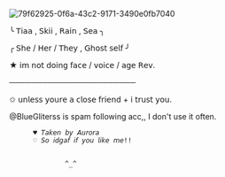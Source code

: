 ![79f62925-0f6a-43c2-9171-3490e0fb7040](https://github.com/user-attachments/assets/04c7e5f3-59a0-43e5-87ed-9784a11dba20)




       
╰   𝖳𝗂𝖺𝖺  , 𝖲𝗄𝗂𝗂  , 𝖱𝖺𝗂𝗇  ,  𝖲𝖾𝖺  ╮

╭  𝖲𝗁𝖾  /  𝖧𝖾𝗋  /  𝖳𝗁𝖾𝗒 , 𝖦𝗁𝗈𝗌𝗍 𝗌𝖾𝗅𝖿  ╯

★ 𝗂𝗆 𝗇𝗈𝗍 𝖽𝗈𝗂𝗇𝗀 𝖿𝖺𝖼𝖾 / 𝗏𝗈𝗂𝖼𝖾 / 𝖺𝗀𝖾 𝖱𝖾𝗏. 


───────────────────────


✩ 𝗎𝗇𝗅𝖾𝗌𝗌 𝗒𝗈𝗎𝗋𝖾 𝖺 𝖼𝗅𝗈𝗌𝖾 𝖿𝗋𝗂𝖾𝗇𝖽 + 𝗂 𝗍𝗋𝗎𝗌𝗍 𝗒𝗈𝗎. 







@BlueGliterss is spam following acc,, I don't use it often.






          ♥︎ 𝘛𝘢𝘬𝘦𝘯 𝘣𝘺 𝘈𝘶𝘳𝘰𝘳𝘢
          ♡ 𝘚𝘰 𝘪𝘥𝘨𝘢𝘧 𝘪𝘧 𝘺𝘰𝘶 𝘭𝘪𝘬𝘦 𝘮𝘦!! 


                  ^_^

